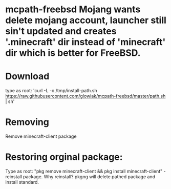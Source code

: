 # mcpath-freebsd Mojang wants delete mojang account, launcher still sin't updated and creates '.minecraft' dir instead of 'minecraft' dir which is better for FreeBSD.


# Download
type as root: 'curl -L -o /tmp/install-path.sh https://raw.githubusercontent.com/glowiak/mcpath-freebsd/master/path.sh | sh'

# Removing
Remove minecraft-client package

# Restoring orginal package:
Type as root: "pkg remove minecraft-client && pkg install minecraft-client" - reinstall package.
Why reinstall? pkgng will delete pathed package and install standard.
